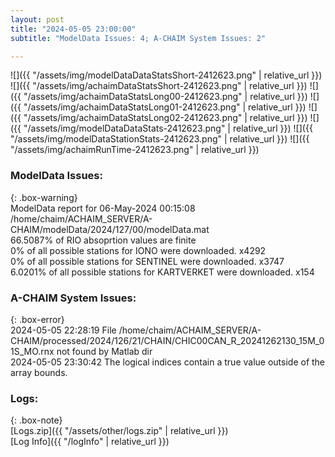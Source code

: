 ```yaml
---
layout: post
title: "2024-05-05 23:00:00"
subtitle: "ModelData Issues: 4; A-CHAIM System Issues: 2"

---
```


![]({{ "/assets/img/modelDataDataStatsShort-2412623.png" | relative_url }})
![]({{ "/assets/img/achaimDataStatsShort-2412623.png" | relative_url }})
![]({{ "/assets/img/achaimDataStatsLong00-2412623.png" | relative_url }})
![]({{ "/assets/img/achaimDataStatsLong01-2412623.png" | relative_url }})
![]({{ "/assets/img/achaimDataStatsLong02-2412623.png" | relative_url }})
![]({{ "/assets/img/modelDataDataStats-2412623.png" | relative_url }})
![]({{ "/assets/img/modelDataStationStats-2412623.png" | relative_url }})
![]({{ "/assets/img/achaimRunTime-2412623.png" | relative_url }})


### ModelData Issues:  
  
{: .box-warning}  
 ModelData report for 06-May-2024 00:15:08   
 /home/chaim/ACHAIM_SERVER/A-CHAIM/modelData/2024/127/00/modelData.mat   
 66.5087% of RIO absoprtion values are finite   
 0% of all possible stations for IONO were downloaded. x4292   
 0% of all possible stations for SENTINEL were downloaded. x3747   
 6.0201% of all possible stations for KARTVERKET were downloaded. x154   
  
### A-CHAIM System Issues:  
  
{: .box-error}  
2024-05-05 22:28:19 File /home/chaim/ACHAIM_SERVER/A-CHAIM/processed/2024/126/21/CHAIN/CHIC00CAN_R_20241262130_15M_01S_MO.rnx not found by Matlab dir  
2024-05-05 23:30:42 The logical indices contain a true value outside of the array bounds.  

### Logs:  
  
{: .box-note}  
[Logs.zip]({{ "/assets/other/logs.zip" | relative_url }})  
[Log Info]({{ "/logInfo" | relative_url }})  
